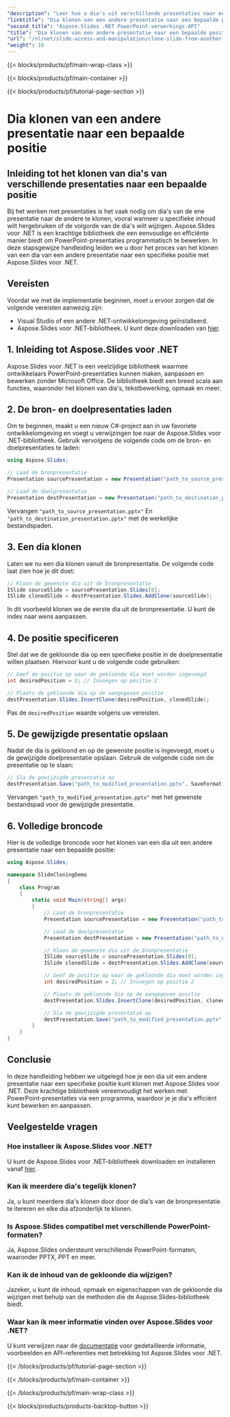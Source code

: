 ```yaml
---
"description": "Leer hoe u dia's uit verschillende presentaties naar een specifieke positie kunt klonen met Aspose.Slides voor .NET. Stapsgewijze handleiding met volledige broncode, waarin het klonen van dia's, positiespecificatie en het opslaan van presentaties aan bod komen."
"linktitle": "Dia klonen van een andere presentatie naar een bepaalde positie"
"second_title": "Aspose.Slides .NET PowerPoint-verwerkings-API"
"title": "Dia klonen van een andere presentatie naar een bepaalde positie"
"url": "/nl/net/slide-access-and-manipulation/clone-slide-from-another-presentation-specified-position/"
"weight": 16
---
```


{{< blocks/products/pf/main-wrap-class >}}

{{< blocks/products/pf/main-container >}}

{{< blocks/products/pf/tutorial-page-section >}}

# Dia klonen van een andere presentatie naar een bepaalde positie


## Inleiding tot het klonen van dia's van verschillende presentaties naar een bepaalde positie

Bij het werken met presentaties is het vaak nodig om dia's van de ene presentatie naar de andere te klonen, vooral wanneer u specifieke inhoud wilt hergebruiken of de volgorde van de dia's wilt wijzigen. Aspose.Slides voor .NET is een krachtige bibliotheek die een eenvoudige en efficiënte manier biedt om PowerPoint-presentaties programmatisch te bewerken. In deze stapsgewijze handleiding leiden we u door het proces van het klonen van een dia van een andere presentatie naar een specifieke positie met Aspose.Slides voor .NET.

## Vereisten

Voordat we met de implementatie beginnen, moet u ervoor zorgen dat de volgende vereisten aanwezig zijn:

- Visual Studio of een andere .NET-ontwikkelomgeving geïnstalleerd.
- Aspose.Slides voor .NET-bibliotheek. U kunt deze downloaden van [hier](https://releases.aspose.com/slides/net/).

## 1. Inleiding tot Aspose.Slides voor .NET

Aspose.Slides voor .NET is een veelzijdige bibliotheek waarmee ontwikkelaars PowerPoint-presentaties kunnen maken, aanpassen en bewerken zonder Microsoft Office. De bibliotheek biedt een breed scala aan functies, waaronder het klonen van dia's, tekstbewerking, opmaak en meer.

## 2. De bron- en doelpresentaties laden

Om te beginnen, maakt u een nieuw C#-project aan in uw favoriete ontwikkelomgeving en voegt u verwijzingen toe naar de Aspose.Slides voor .NET-bibliotheek. Gebruik vervolgens de volgende code om de bron- en doelpresentaties te laden:

```csharp
using Aspose.Slides;

// Laad de bronpresentatie
Presentation sourcePresentation = new Presentation("path_to_source_presentation.pptx");

// Laad de doelpresentatie
Presentation destPresentation = new Presentation("path_to_destination_presentation.pptx");
```

Vervangen `"path_to_source_presentation.pptx"` En `"path_to_destination_presentation.pptx"` met de werkelijke bestandspaden.

## 3. Een dia klonen

Laten we nu een dia klonen vanuit de bronpresentatie. De volgende code laat zien hoe je dit doet:

```csharp
// Kloon de gewenste dia uit de bronpresentatie
ISlide sourceSlide = sourcePresentation.Slides[0];
ISlide clonedSlide = destPresentation.Slides.AddClone(sourceSlide);
```

In dit voorbeeld klonen we de eerste dia uit de bronpresentatie. U kunt de index naar wens aanpassen.

## 4. De positie specificeren

Stel dat we de gekloonde dia op een specifieke positie in de doelpresentatie willen plaatsen. Hiervoor kunt u de volgende code gebruiken:

```csharp
// Geef de positie op waar de gekloonde dia moet worden ingevoegd
int desiredPosition = 2; // Invoegen op positie 2

// Plaats de gekloonde dia op de aangegeven positie
destPresentation.Slides.InsertClone(desiredPosition, clonedSlide);
```

Pas de `desiredPosition` waarde volgens uw vereisten.

## 5. De gewijzigde presentatie opslaan

Nadat de dia is gekloond en op de gewenste positie is ingevoegd, moet u de gewijzigde doelpresentatie opslaan. Gebruik de volgende code om de presentatie op te slaan:

```csharp
// Sla de gewijzigde presentatie op
destPresentation.Save("path_to_modified_presentation.pptx", SaveFormat.Pptx);
```

Vervangen `"path_to_modified_presentation.pptx"` met het gewenste bestandspad voor de gewijzigde presentatie.

## 6. Volledige broncode

Hier is de volledige broncode voor het klonen van een dia uit een andere presentatie naar een bepaalde positie:

```csharp
using Aspose.Slides;

namespace SlideCloningDemo
{
    class Program
    {
        static void Main(string[] args)
        {
            // Laad de bronpresentatie
            Presentation sourcePresentation = new Presentation("path_to_source_presentation.pptx");

            // Laad de doelpresentatie
            Presentation destPresentation = new Presentation("path_to_destination_presentation.pptx");

            // Kloon de gewenste dia uit de bronpresentatie
            ISlide sourceSlide = sourcePresentation.Slides[0];
            ISlide clonedSlide = destPresentation.Slides.AddClone(sourceSlide);

            // Geef de positie op waar de gekloonde dia moet worden ingevoegd
            int desiredPosition = 2; // Invoegen op positie 2

            // Plaats de gekloonde dia op de aangegeven positie
            destPresentation.Slides.InsertClone(desiredPosition, clonedSlide);

            // Sla de gewijzigde presentatie op
            destPresentation.Save("path_to_modified_presentation.pptx", SaveFormat.Pptx);
        }
    }
}
```

## Conclusie

In deze handleiding hebben we uitgelegd hoe je een dia uit een andere presentatie naar een specifieke positie kunt klonen met Aspose.Slides voor .NET. Deze krachtige bibliotheek vereenvoudigt het werken met PowerPoint-presentaties via een programma, waardoor je je dia's efficiënt kunt bewerken en aanpassen.

## Veelgestelde vragen

### Hoe installeer ik Aspose.Slides voor .NET?

U kunt de Aspose.Slides voor .NET-bibliotheek downloaden en installeren vanaf [hier](https://releases.aspose.com/slides/net/).

### Kan ik meerdere dia's tegelijk klonen?

Ja, u kunt meerdere dia's klonen door door de dia's van de bronpresentatie te itereren en elke dia afzonderlijk te klonen.

### Is Aspose.Slides compatibel met verschillende PowerPoint-formaten?

Ja, Aspose.Slides ondersteunt verschillende PowerPoint-formaten, waaronder PPTX, PPT en meer.

### Kan ik de inhoud van de gekloonde dia wijzigen?

Jazeker, u kunt de inhoud, opmaak en eigenschappen van de gekloonde dia wijzigen met behulp van de methoden die de Aspose.Slides-bibliotheek biedt.

### Waar kan ik meer informatie vinden over Aspose.Slides voor .NET?

U kunt verwijzen naar de [documentatie](https://reference.aspose.com/slides/net/) voor gedetailleerde informatie, voorbeelden en API-referenties met betrekking tot Aspose.Slides voor .NET.

{{< /blocks/products/pf/tutorial-page-section >}}

{{< /blocks/products/pf/main-container >}}

{{< /blocks/products/pf/main-wrap-class >}}

{{< blocks/products/products-backtop-button >}}